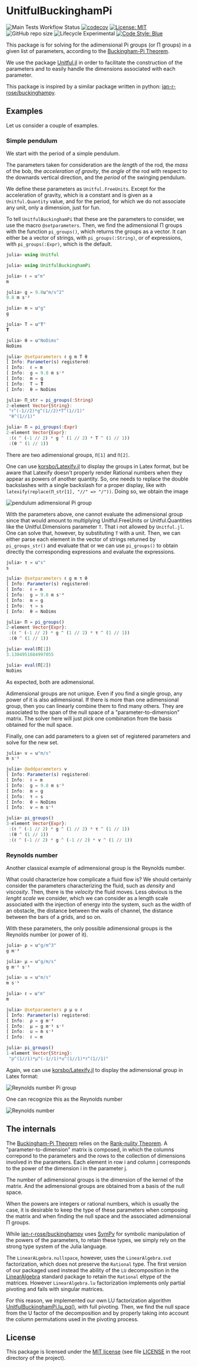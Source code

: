 # UnitfulBuckinghamPi

![Main Tests Workflow Status](https://github.com/rmsrosa/UnitfulBuckinghamPi.jl/workflows/CI/badge.svg) [![codecov](https://codecov.io/gh/rmsrosa/UnitfulBuckinghamPi.jl/branch/main/graph/badge.svg)](https://codecov.io/gh/rmsrosa/UnitfulBuckinghamPi.jl) [![License: MIT](https://img.shields.io/badge/License-MIT-yellow.svg)](https://opensource.org/licenses/MIT) ![GitHub repo size](https://img.shields.io/github/repo-size/rmsrosa/UnitfulCurrencies.jl) ![Lifecycle Experimental](https://img.shields.io/badge/lifecycle-experimental-orange) [![Code Style: Blue](https://img.shields.io/badge/code%20style-blue-4495d1.svg)](https://github.com/invenia/BlueStyle)

This package is for solving for the adimensional Pi groups (or Π groups) in a given list of parameters, according to the [Buckingham-Pi Theorem](https://en.wikipedia.org/wiki/Buckingham_π_theorem).

We use the package [Unitful.jl](https://github.com/PainterQubits/Unitful.jl) in order to facilitate the construction of the parameters and to easily handle the dimensions associated with each parameter.

This package is inspired by a similar package written in python: [ian-r-rose/buckinghampy](https://github.com/ian-r-rose/buckinghampy).

## Examples

Let us consider a couple of examples.

### Simple pendulum

We start with the period of a simple pendulum.

The parameters taken for consideration are the *length* of the rod, the *mass* of the bob, the *acceleration of gravity*, the *angle* of the rod with respect to the downards vertical direction, and the *period* of the swinging pendulum.

We define these parameters as `Unitful.FreeUnits`. Except for the acceleration of gravity, which is a constant and is given as a `Unitful.Quantity` value, and for the period, for which we do not associate any unit, only a dimension, just for fun.

To tell `UnitfulBuckinghamPi` that these are the parameters to consider, we use the macro `@setparameters`. Then, we find the adimensional Π groups with the function `pi_groups()`, which returns the groups as a vector. It can either be a vector of strings, with `pi_groups(:String)`, or of expressions, with `pi_groups(:Expr)`, which is the default.

```julia
julia> using Unitful

julia> using UnitfulBuckinghamPi

julia> ℓ = u"m"
m

julia> g = 9.8u"m/s^2"
9.8 m s⁻²

julia> m = u"g"
g

julia> T = u"𝐓"
𝐓

julia> θ = u"NoDims"
NoDims

julia> @setparameters ℓ g m T θ
[ Info: Parameter(s) registered:
[ Info:  ℓ = m
[ Info:  g = 9.8 m s⁻²
[ Info:  m = g
[ Info:  T = 𝐓
[ Info:  θ = NoDims

julia> Π_str = pi_groups(:String)
2-element Vector{String}:
 "ℓ^(-1//2)*g^(1//2)*T^(1//1)"
 "θ^(1//1)"

julia> Π = pi_groups(:Expr)
2-element Vector{Expr}:
 :(ℓ ^ (-1 // 2) * g ^ (1 // 2) * T ^ (1 // 1))
 :(θ ^ (1 // 1)) 
```

There are two adimensional groups, `Π[1]` and `Π[2]`.

One can use [korsbo/Latexify.jl](https://github.com/korsbo/Latexify.jl) to display the groups in Latex format, but be aware that Latexify doesn't properly render Rational numbers when they appear as powers of another quantity. So, one needs to replace the double backslashes with a single backslash for a proper display, like with `latexify(replace(Π_str[1], "//" => "/"))`. Doing so, we obtain the image

![pendulum adimensional Pi group](img/pendulum_pi_group.png)

With the parameters above, one cannot evaluate the adimensional group since that would amount to multiplying Unitful.FreeUnits or Unitful.Quantities like the Unitful.Dimensions parameter `T`. That i not allowed by `Unitful.jl`. One can solve that, however, by substituting `T` with a unit. Then, we can either parse each element in the vector of strings returned by `pi_groups_str()` and evaluate that or we can use `pi_groups()` to obtain directly the corresponding expressions and evaluate the expressions.

```julia
julia> τ = u"s"
s

julia> @setparameters ℓ g m τ θ
[ Info: Parameter(s) registered:
[ Info:  ℓ = m
[ Info:  g = 9.8 m s⁻²
[ Info:  m = g
[ Info:  τ = s
[ Info:  θ = NoDims

julia> Π = pi_groups()
2-element Vector{Expr}:
 :(ℓ ^ (-1 // 2) * g ^ (1 // 2) * τ ^ (1 // 1))
 :(θ ^ (1 // 1))

julia> eval(Π[1])
3.1304951684997055

julia> eval(Π[2])
NoDims
```

As expected, both are adimensional.

Adimensional groups are not unique. Even if you find a single group, any power of it is also adimensional. If there is more than one adimensional group, then you can linearly combine them to find many others. They are associated to the span of the null space of a "parameter-to-dimension" matrix. The solver here will just pick one combination from the basis obtained for the null space.

Finally, one can add parameters to a given set of registered parameters and solve for the new set.

```julia
julia> v = u"m/s"
m s⁻¹

julia> @addparameters v
[ Info: Parameter(s) registered:
[ Info:  ℓ = m
[ Info:  g = 9.8 m s⁻²
[ Info:  m = g
[ Info:  τ = s
[ Info:  θ = NoDims
[ Info:  v = m s⁻¹

julia> pi_groups()
3-element Vector{Expr}:
 :(ℓ ^ (-1 // 2) * g ^ (1 // 2) * τ ^ (1 // 1))
 :(θ ^ (1 // 1))
 :(ℓ ^ (-1 // 2) * g ^ (-1 // 2) * v ^ (1 // 1))
```

### Reynolds number

Another classical example of adimensional group is the Reynolds number.

What could characterize how complicate a fluid flow is? We should certainly consider the parameters characterizing the fluid, such as *density* and *viscosity*. Then, there is the *velocity* the fluid moves. Less obvious is the *lenght scale* we consider, which we can consider as a length scale associated with the injection of energy into the system, such as the width of an obstacle, the distance between the walls of channel, the distance between the bars of a grids, and so on.

With these parameters, the only possible adimensional groups is the Reynolds number (or power of it).

```julia
julia> ρ = u"g/m^3"
g m⁻³

julia> μ = u"g/m/s"
g m⁻¹ s⁻¹

julia> u = u"m/s"
m s⁻¹

julia> ℓ = u"m"
m

julia> @setparameters ρ μ u ℓ
[ Info: Parameter(s) registered:
[ Info:  ρ = g m⁻³
[ Info:  μ = g m⁻¹ s⁻¹
[ Info:  u = m s⁻¹
[ Info:  ℓ = m

julia> pi_groups()
1-element Vector{String}:
 "ρ^(1//1)*μ^(-1//1)*u^(1//1)*ℓ^(1//1)"
```

Again, we can use [korsbo/Latexify.jl](https://github.com/korsbo/Latexify.jl) to display the adimensional group in Latex format:

![Reynolds number Pi group](img/reynoldsnumber_pi_group.png)

One can recognize this as the Reynolds number

![Reynolds number](img/reynoldsnumber.png)

## The internals

The [Buckingham-Pi Theorem](https://en.wikipedia.org/wiki/Buckingham_π_theorem) relies on the [Rank-nulity Theorem](https://en.wikipedia.org/wiki/Rank–nullity_theorem). A "parameter-to-dimension" matrix is composed, in which the columns correpond to the parameters and the rows to the collection of dimensions involved in the parameters. Each element in row i and column j corresponds to the power of the dimension i in the parameter j.

The number of adimensional groups is the dimension of the kernel of the matrix. And the adimensional groups are obtained from a basis of the null space.

When the powers are integers or rational numbers, which is usually the case, it is desirable to keep the type of these parameters when composing the matrix and when finding the null space and the associated adimensional Π groups.

While [ian-r-rose/buckinghampy](https://github.com/ian-r-rose/buckinghampy) uses [SymPy](https://www.sympy.org/en/index.html) for symbolic manipulation of the powers of the parameters, to retain these types, we simply rely on the strong type system of the Julia language.

The `LinearALgebra.nullspace`, however, uses the `LinearAlgebra.svd` factorization, which does not preserve the `Rational` type. The first version of our packaged used instead the ability of the `LU` decomposition in the [LinearAlgebra](https://docs.julialang.org/en/v1/stdlib/LinearAlgebra/) standard package to retain the `Rational` eltype of the matrices. However `LinearAlgebra.lu` factorization implements only partial pivoting and fails with singular matrices.

For this reason, we implemented our own LU factorization algorithm [UnitfulBuckinghamPi.lu_pq()](src/UnitfulBuckinghamPi.jl#L166), with full pivoting. Then, we find the null space from the U factor of the decomposition and by properly taking into account the column permutations used in the pivoting process.

## License

This package is licensed under the [MIT license](https://opensource.org/licenses/MIT) (see file [LICENSE](LICENSE) in the root directory of the project).
